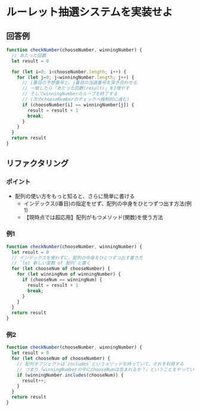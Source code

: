 # ルーレット抽選システムを実装せよ

## 回答例

```javascript
function checkNumber(chooseNumber, winningNumber) {
  // あたった回数
  let result = 0

  for (let i=0; i<chooseNumber.length; i++) {
    for (let j=0; j<winningNumber.length; j++) {
      // i番目の予想番号と、j番目の当選番号を突き合わせる
      // 一致したら「あたった回数(result)」を1増やす
      // そしてwinningNumberのループを終了する
      // (次のchooseNumberのチェックへ強制的に進む)
      if (chooseNumber[i] == winningNumber[j]) {
        result = result + 1
        break;
      }
    }
  }
  return result
}
```


## リファクタリング

### ポイント

* 配列の使い方をもっと知ると、さらに簡単に書ける
  * インデックス(i番目)の指定をせず、配列の中身をひとつずつ出す方法(例1)
  * 【現時点では超応用】配列がもつメソッド(関数)を使う方法

### 例1

```javascript
function checkNumber(chooseNumber, winningNumber) {
  let result = 0
  // インデックスを使わずに、配列の中身をひとつずつ出す書き方
  // `let 新しい変数 of 配列`と書く
  for (let chooseNum of chooseNumber) {
    for (let winningNum of winningNumber) {
      if (chooseNum == winningNum) {
        result = result + 1
        break;
      }
    }
  }
  return result
}
```

### 例2

```javascript
function checkNumber(chooseNumber, winningNumber) {
  let result = 0
  for (let chooseNum of chooseNumber) {
    // 配列オブジェクトは`includes`というメソッドを持っていて、それを利用する
    // つまり「winningNumberの中にchooseNumは含まれるか？」ということをやっている
    if (winningNumber.includes(chooseNum)) {
      result++;
    }
  }
  return result
}
```
